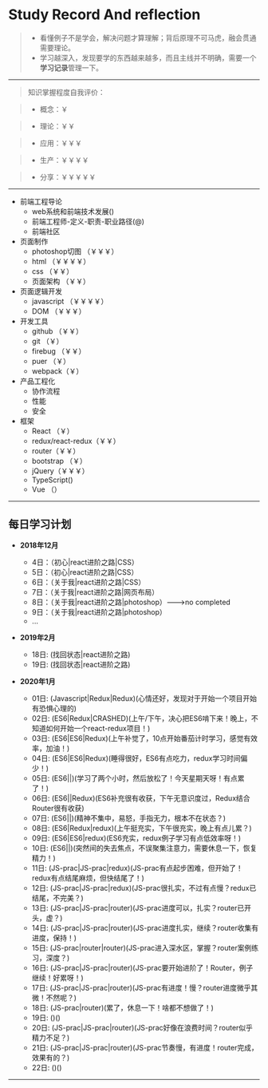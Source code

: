 # Study Record And reflection
>* 看懂例子不是学会，解决问题才算理解；背后原理不可马虎，融会贯通需要理论。
>* 学习越深入，发现要学的东西越来越多，而且主线并不明确，需要一个**学习记录**管理一下。

---

> 知识掌握程度自我评价：

>* 概念：￥

>* 理论：￥￥

>* 应用：￥￥￥

>* 生产：￥￥￥￥

>* 分享：￥￥￥￥￥

---

* 前端工程导论
  - web系统和前端技术发展()
  - 前端工程师-定义-职责-职业路径(@)
  - 前端社区
* 页面制作 
  - photoshop切图 （￥￥￥）
  - html （￥￥￥￥）
  - css （￥￥）
  - 页面架构 （￥￥）
* 页面逻辑开发 
  - javascript （￥￥￥￥）
  - DOM （￥￥￥）
* 开发工具 
  - github （￥￥）
  - git （￥）
  - firebug （￥￥）
  - puer （￥）
  - webpack（￥）
* 产品工程化
  - 协作流程
  - 性能
  - 安全
* 框架 
  - React （￥）
  - redux/react-redux（￥￥）
  - router（￥￥）
  - bootstrap （￥）
  - jQuery（￥￥￥）
  - TypeScript()
  - Vue （）

---


## 每日学习计划
* **2018年12月**
  - 4日：（初心|react进阶之路|CSS）
  - 5日：（初心|react进阶之路|CSS）
  - 6日：（关于我|react进阶之路|CSS）
  - 7日：（关于我|react进阶之路|网页布局）
  - 8日：（关于我|react进阶之路|photoshop）--->no completed
  - 9日：（关于我|react进阶之路|photoshop）
  - ...
* **2019年2月**
  - 18日: (找回状态|react进阶之路)
  - 19日: (找回状态|react进阶之路)

* **2020年1月**
  - 01日: (Javascript|Redux|Redux)(心情还好，发现对于开始一个项目开始有恐惧心理的)
  - 02日: (ES6|Redux|CRASHED)(上午/下午，决心把ES6啃下来！晚上，不知道如何开始一个react-redux项目！)
  - 03日: (ES6|ES6|Redux)(上午补觉了，10点开始番茄计时学习，感觉有效率，加油！)
  - 04日: (ES6|ES6|Redux)(睡得很好，ES6有点吃力，redux学习时间偏少！)
  - 05日: (ES6||)(学习了两个小时，然后放松了！今天星期天呀！有点累了！)
  - 06日: (ES6||Redux)(ES6补充很有收获，下午无意识度过，Redux结合Router很有收获)
  - 07日: (ES6||)(精神不集中，易怒，手指无力，根本不在状态？)
  - 08日: (ES6|Redux|redux)(上午挺充实，下午很充实，晚上有点儿累？)
  - 09日: (ES6|ES6|redux)(ES6充实，redux例子学习有点低效率呀！)
  - 10日: (ES6||)(突然间的失去焦点，不误聚集注意力，需要休息一下，恢复精力！)
  - 11日: (JS-prac|JS-prac|redux)(JS-prac有点起步困难，但开始了！redux有点结尾麻烦，但快结尾了！)
  - 12日: (JS-prac|JS-prac|redux)(JS-prac很扎实，不过有点慢？redux已结尾，不完美？)
  - 13日: (JS-prac|JS-prac|router)(JS-prac进度可以，扎实？router已开头，虚？)
  - 14日: (JS-prac|JS-prac|router)(JS-prac进度扎实，继续？router收集有进度，保持！)
  - 15日: (JS-prac|router|router)(JS-prac进入深水区，掌握？router案例练习，深度？)
  - 16日: (JS-prac|JS-prac|router)(JS-prac要开始进阶了！Router，例子继续！好累呀！)
  - 17日: (JS-prac|JS-prac|router)(JS-prac有进度！慢？router进度微乎其微！不然呢？)
  - 18日: (JS-prac|router)(累了，休息一下！啥都不想做了！)
  - 19日: ()()
  - 20日: (JS-prac|JS-prac|router)(JS-prac好像在浪费时间？router似乎精力不足？)
  - 21日: (JS-prac|JS-prac|router)(JS-prac节奏慢，有进度！router完成，效果有的？)
  - 22日: ()()
---


